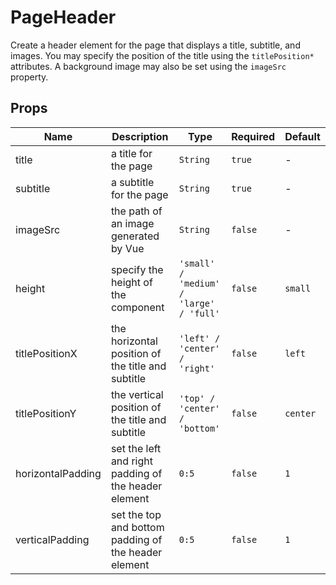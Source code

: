 # PageHeader

Create a header element for the page that displays a title, subtitle, and images. You may specify the position of the title using the `titlePosition*` attributes. A background image may also be set using the `imageSrc` property.

## Props

<!-- @vuese:PageHeader:props:start -->

| Name              | Description                                          | Type                                    | Required | Default  |
| ----------------- | ---------------------------------------------------- | --------------------------------------- | -------- | -------- |
| title             | a title for the page                                 | `String`                                | `true`   | -        |
| subtitle          | a subtitle for the page                              | `String`                                | `true`   | -        |
| imageSrc          | the path of an image generated by Vue                | `String`                                | `false`  | -        |
| height            | specify the height of the component                  | `'small' / 'medium' / 'large' / 'full'` | `false`  | `small`  |
| titlePositionX    | the horizontal position of the title and subtitle    | `'left' / 'center' / 'right'`           | `false`  | `left`   |
| titlePositionY    | the vertical position of the title and subtitle      | `'top' / 'center' / 'bottom'`           | `false`  | `center` |
| horizontalPadding | set the left and right padding of the header element | `0:5`                                   | `false`  | `1`      |
| verticalPadding   | set the top and bottom padding of the header element | `0:5`                                   | `false`  | `1`      |

<!-- @vuese:PageHeader:props:end -->
